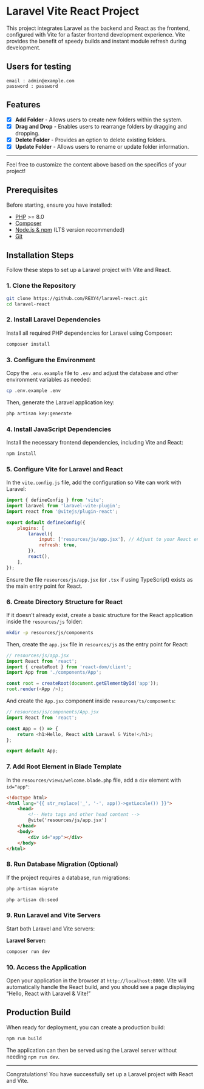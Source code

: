 # Laravel Vite React Project

This project integrates Laravel as the backend and React as the frontend, configured with Vite for a faster frontend development experience. Vite provides the benefit of speedy builds and instant module refresh during development.

## Users for testing

```
email : admin@example.com
password : password
```

## Features

-   [x] **Add Folder** - Allows users to create new folders within the system.
-   [x] **Drag and Drop** - Enables users to rearrange folders by dragging and dropping.
-   [x] **Delete Folder** - Provides an option to delete existing folders.
-   [x] **Update Folder** - Allows users to rename or update folder information.

---

Feel free to customize the content above based on the specifics of your project!

## Prerequisites

Before starting, ensure you have installed:

-   [PHP](https://www.php.net/downloads.php) >= 8.0
-   [Composer](https://getcomposer.org/download/)
-   [Node.js & npm](https://nodejs.org/en/) (LTS version recommended)
-   [Git](https://git-scm.com/downloads)

## Installation Steps

Follow these steps to set up a Laravel project with Vite and React.

### 1. Clone the Repository

```bash
git clone https://github.com/REXY4/laravel-react.git
cd laravel-react
```

### 2. Install Laravel Dependencies

Install all required PHP dependencies for Laravel using Composer:

```bash
composer install
```

### 3. Configure the Environment

Copy the `.env.example` file to `.env` and adjust the database and other environment variables as needed:

```bash
cp .env.example .env
```

Then, generate the Laravel application key:

```bash
php artisan key:generate
```

### 4. Install JavaScript Dependencies

Install the necessary frontend dependencies, including Vite and React:

```bash
npm install
```

### 5. Configure Vite for Laravel and React

In the `vite.config.js` file, add the configuration so Vite can work with Laravel:

```javascript
import { defineConfig } from 'vite';
import laravel from 'laravel-vite-plugin';
import react from '@vitejs/plugin-react';

export default defineConfig({
    plugins: [
        laravel({
            input: ['resources/js/app.jsx'], // Adjust to your React entry path
            refresh: true,
        }),
        react(),
    ],
});
```

Ensure the file `resources/js/app.jsx` (or `.tsx` if using TypeScript) exists as the main entry point for React.

### 6. Create Directory Structure for React

If it doesn’t already exist, create a basic structure for the React application inside the `resources/js` folder:

```bash
mkdir -p resources/js/components
```

Then, create the `app.jsx` file in `resources/js` as the entry point for React:

```javascript
// resources/js/app.jsx
import React from 'react';
import { createRoot } from 'react-dom/client';
import App from './components/App';

const root = createRoot(document.getElementById('app'));
root.render(<App />);
```

And create the `App.jsx` component inside `resources/ts/components`:

```javascript
// resources/js/components/App.jsx
import React from 'react';

const App = () => {
    return <h1>Hello, React with Laravel & Vite!</h1>;
};

export default App;
```

### 7. Add Root Element in Blade Template

In the `resources/views/welcome.blade.php` file, add a `div` element with `id="app"`:

```html
<!doctype html>
<html lang="{{ str_replace('_', '-', app()->getLocale()) }}">
    <head>
        <!-- Meta tags and other head content -->
        @vite('resources/js/app.jsx')
    </head>
    <body>
        <div id="app"></div>
    </body>
</html>
```

### 8. Run Database Migration (Optional)

If the project requires a database, run migrations:

```bash
php artisan migrate

php artisan db:seed
```

### 9. Run Laravel and Vite Servers

Start both Laravel and Vite servers:

**Laravel Server:**

```bash
composer run dev
```

### 10. Access the Application

Open your application in the browser at `http://localhost:8000`. Vite will automatically handle the React build, and you should see a page displaying “Hello, React with Laravel & Vite!”

## Production Build

When ready for deployment, you can create a production build:

```bash
npm run build
```

The application can then be served using the Laravel server without needing `npm run dev`.

---

Congratulations! You have successfully set up a Laravel project with React and Vite.
